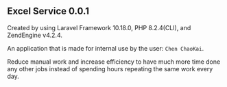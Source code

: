 ## Excel Service 0.0.1

Created by using Laravel Framework 10.18.0, PHP 8.2.4(CLI), and ZendEngine v4.2.4.

An application that is made for internal use by the user: `Chen ChaoKai`.

Reduce manual work and increase efficiency to have much more time done any other jobs instead of spending hours repeating the same work every day.

